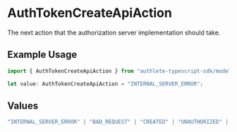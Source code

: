 # AuthTokenCreateApiAction

The next action that the authorization server implementation should take.

## Example Usage

```typescript
import { AuthTokenCreateApiAction } from "authlete-typescript-sdk/models/operations";

let value: AuthTokenCreateApiAction = "INTERNAL_SERVER_ERROR";
```

## Values

```typescript
"INTERNAL_SERVER_ERROR" | "BAD_REQUEST" | "CREATED" | "UNAUTHORIZED" | "FORBIDDEN" | "JSON" | "JWT" | "OK"
```